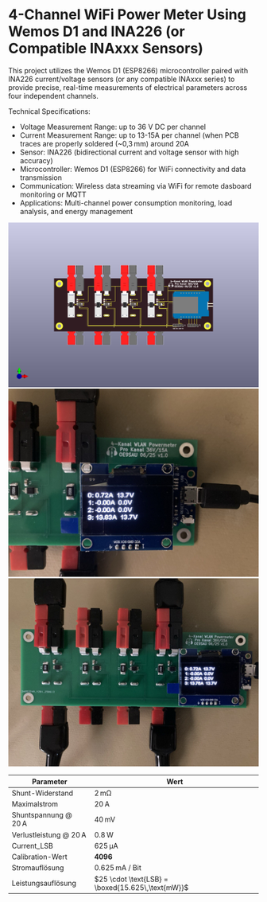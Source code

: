 # 4-Channel WiFi Power Meter Using Wemos D1 and INA226 (or Compatible INAxxx Sensors)

This project utilizes the Wemos D1 (ESP8266) microcontroller paired with INA226 current/voltage sensors (or any compatible INAxxx series) to provide precise, real-time measurements of electrical parameters across four independent channels.

Technical Specifications:
* Voltage Measurement Range: up to 36 V DC per channel
* Current Measurement Range: up to 13-15A per channel (when PCB traces are properly soldered (~0,3 mm) around 20A
* Sensor: INA226 (bidirectional current and voltage sensor with high accuracy)
* Microcontroller: Wemos D1 (ESP8266) for WiFi connectivity and data transmission
* Communication: Wireless data streaming via WiFi for remote dasboard monitoring or MQTT
* Applications: Multi-channel power consumption monitoring, load analysis, and energy management


![PCB](4-Kanal_Power_Meter.png)
![PCB](4-Kanal_Power_Meter_work1.png)
![PCB](4-Kanal_Power_Meter_work2.png)


| Parameter              | Wert                                              |
| ---------------------- | ------------------------------------------------- |
| Shunt-Widerstand       | 2 mΩ                                              |
| Maximalstrom           | 20 A                                              |
| Shuntspannung @ 20 A   | 40 mV                                             |
| Verlustleistung @ 20 A | 0.8 W                                             |
| Current\_LSB           | 625 µA                                            |
| Calibration-Wert       | **4096**                                          |
| Stromauflösung         | 0.625 mA / Bit                                    |
| Leistungsauflösung     | $25 \cdot \text{LSB} = \boxed{15.625\,\text{mW}}$ |


